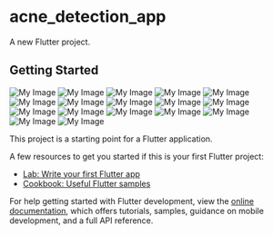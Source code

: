 # acne_detection_app

A new Flutter project.

## Getting Started

![My Image](https://github.com/muqeet-abbasi/AI-Acne-Detection-App/blob/main/images/WhatsApp%20Image%202025-06-17%20at%2000.50.12_b085711c.jpg)
![My Image](https://github.com/muqeet-abbasi/AI-Acne-Detection-App/blob/main/images/WhatsApp%20Image%202025-06-17%20at%2000.50.13_ec520d73.jpg)
![My Image](https://github.com/muqeet-abbasi/AI-Acne-Detection-App/blob/main/images/WhatsApp%20Image%202025-06-17%20at%2000.50.14_152fba05.jpg)
![My Image](https://github.com/muqeet-abbasi/AI-Acne-Detection-App/blob/main/images/WhatsApp%20Image%202025-06-17%20at%2000.50.14_514d2ff4.jpg)
![My Image](https://github.com/muqeet-abbasi/AI-Acne-Detection-App/blob/main/images/WhatsApp%20Image%202025-06-17%20at%2000.50.14_a679f289.jpg)
![My Image](https://github.com/muqeet-abbasi/AI-Acne-Detection-App/blob/main/images/WhatsApp%20Image%202025-06-17%20at%2000.50.16_b9430a6a.jpg)
![My Image](https://github.com/muqeet-abbasi/AI-Acne-Detection-App/blob/main/images/WhatsApp%20Image%202025-06-17%20at%2000.50.16_c2320ee6.jpg)
![My Image](https://github.com/muqeet-abbasi/AI-Acne-Detection-App/blob/main/images/WhatsApp%20Image%202025-06-17%20at%2000.50.16_cb350348.jpg)
![My Image](https://github.com/muqeet-abbasi/AI-Acne-Detection-App/blob/main/images/WhatsApp%20Image%202025-06-17%20at%2000.50.17_1e8fb18d.jpg)
![My Image](https://github.com/muqeet-abbasi/AI-Acne-Detection-App/blob/main/images/WhatsApp%20Image%202025-06-17%20at%2000.50.17_30d39dfe.jpg)
![My Image](https://github.com/muqeet-abbasi/AI-Acne-Detection-App/blob/main/images/WhatsApp%20Image%202025-06-17%20at%2000.50.17_1e8fb18d.jpg)
![My Image](https://github.com/muqeet-abbasi/AI-Acne-Detection-App/blob/main/images/WhatsApp%20Image%202025-06-17%20at%2000.50.18_f51cc3cf.jpg)
![My Image](https://github.com/muqeet-abbasi/AI-Acne-Detection-App/blob/main/images/WhatsApp%20Image%202025-06-17%20at%2000.50.18_fca2c978.jpg)
![My Image](https://github.com/muqeet-abbasi/AI-Acne-Detection-App/blob/main/images/WhatsApp%20Image%202025-06-17%20at%2000.50.19_0123d459.jpg)
![My Image](https://github.com/muqeet-abbasi/AI-Acne-Detection-App/blob/main/images/WhatsApp%20Image%202025-06-17%20at%2000.50.19_b01abbaa.jpg)
![My Image](https://github.com/muqeet-abbasi/AI-Acne-Detection-App/blob/main/images/WhatsApp%20Image%202025-06-17%20at%2000.50.19_ca78982d.jpg)
![My Image](https://github.com/muqeet-abbasi/AI-Acne-Detection-App/blob/main/images/WhatsApp%20Image%202025-06-17%20at%2000.50.16_c2320ee6.jpg)



This project is a starting point for a Flutter application.

A few resources to get you started if this is your first Flutter project:

- [Lab: Write your first Flutter app](https://docs.flutter.dev/get-started/codelab)
- [Cookbook: Useful Flutter samples](https://docs.flutter.dev/cookbook)

For help getting started with Flutter development, view the
[online documentation](https://docs.flutter.dev/), which offers tutorials,
samples, guidance on mobile development, and a full API reference.
